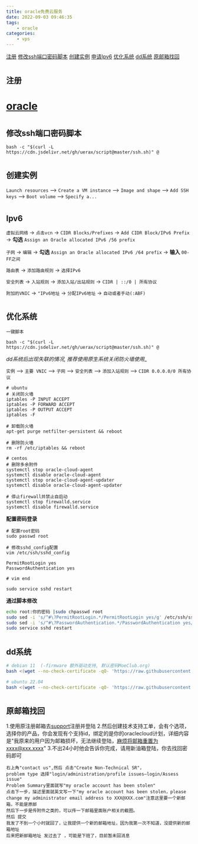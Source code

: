 ```yaml
---
title: oracle免费云服务
date: 2022-09-03 09:46:35
tags:
	- oracle
categories: 
    - vps
---
```


[注册](#register)
[修改ssh端口密码脚本](#onekey)
[创建实例](#instance)
[申请Ipv6](#ipv6)
[优化系统](#opt)
[dd系统](#dd)
[原邮箱找回](#getback)

# <h2 id="register">注册</h2>

# [oracle](https://www.oracle.com/cloud/sign-in.html)

# <h2 id="onekey">修改ssh端口密码脚本</h2>

```
bash -c "$(curl -L https://cdn.jsdelivr.net/gh/uerax/script@master/ssh.sh)" @
```

# <h2 id="instance">创建实例</h2>

`Launch resources` --> `Create a VM instance` --> `Image and shape` --> `Add SSH keys` --> `Boot volume` --> `Specify a...` 

# <h2 id="ipv6">Ipv6</h2>

`虚拟云网络` -> `点击vcn` -> `CIDR Blocks/Prefixes` -> `Add CIDR Block/IPv6 Prefix` -> __勾选__ `Assign an Oracle allocated IPv6 /56 prefix`

`子网` -> `编辑` -> __勾选__ `Assign an Oracle allocated IPv6 /64 prefix` -> __输入__ `00-FF之间`

`路由表` -> `添加路由规则` -> `选择IPv6`

`安全列表` -> `入站规则` -> `添加入站/出站规则` -> `CIDR | ::/0 | 所有协议`

`附加的VNIC` -> `"IPv6地址` -> `分配IPv6地址` -> `自动或者手动(:ABF)`


# <h2 id="opt">优化系统</h2>

`一键脚本`

```
bash -c "$(curl -L https://cdn.jsdelivr.net/gh/uerax/script@master/ssh.sh)" @
```

_dd系统后出现失联的情况, 推荐使用原生系统关闭防火墙使用__

`实例` --> `主要 VNIC` --> `子网` --> `安全列表` --> `添加入站规则` --> `CIDR 0.0.0.0/0 所有协议`

```shell
# ubuntu
# 关闭防火墙
iptables -P INPUT ACCEPT
iptables -P FORWARD ACCEPT
iptables -P OUTPUT ACCEPT
iptables -F

# 卸载防火墙
apt-get purge netfilter-persistent && reboot

# 删除防火墙
rm -rf /etc/iptables && reboot

# centos
# 删除多余附件
systemctl stop oracle-cloud-agent
systemctl disable oracle-cloud-agent
systemctl stop oracle-cloud-agent-updater
systemctl disable oracle-cloud-agent-updater

# 停止firewall并禁止自启动
systemctl stop firewalld.service
systemctl disable firewalld.service
```

__配置密码登录__

```shell
# 配置root密码
sudo passwd root

# 修改sshd_config配置
vim /etc/ssh/sshd_config

PermitRootLogin yes
PasswordAuthentication yes

# vim end

sudo service sshd restart

```

__通过脚本修改__

```bash
echo root:你的密码 |sudo chpasswd root
sudo sed -i 's/^#\?PermitRootLogin.*/PermitRootLogin yes/g' /etc/ssh/sshd_config;
sudo sed -i 's/^#\?PasswordAuthentication.*/PasswordAuthentication yes/g' /etc/ssh/sshd_config;
sudo service sshd restart
```

# <h2 id="dd">dd系统</h2>

``` bash
# debian 11  (-firmware 额外驱动支持, 默认密码MoeClub.org)
bash <(wget --no-check-certificate -qO- 'https://raw.githubusercontent.com/bakasine/Scripts/main/DebianNET.sh') -d 11 -v 64 -port "2222" -p "密码" 

# ubuntu 22.04
bash <(wget --no-check-certificate -qO- 'https://raw.githubusercontent.com/bakasine/Scripts/main/DebianNET.sh') -u 22.04 -v 64 -port "2222" -p 'password' 
```

# <h2 id="getback">原邮箱找回</h2>

1.使用原注册邮箱去[support](https://support.oracle.com/)注册并登陆
2.然后创建技术支持工单，会有个选项，选择你的产品，你会发现有个支持id，绑定的是你的oraclecloud计划，详细内容是"我原来的用户因为邮箱损坏，无法继续登陆，麻烦将邮箱重置为xxxx@xxx.xxxx"
3.不出24小时他会告诉你完成，请用新油箱登陆，你去找回密码即可

```
右上角"contact us",然后 点击"Create Non-Technical SR"，
problem type 选择"login/administration/profile issues—login/Assess issue"
Problem Summary里面就写"my oracle account has been stolen"
点击下一步，描述里面就英文写一下"my oracle account has been stolen，please change my administrator email address to XXX@XXX.com"注意这里要一个新邮箱，不能是原邮
然后下一步是传附件之类的，可以传一下邮箱里面账户相关的截图。
然后 提交
我发了不到一个小时就回了，让我提供一个新的邮箱地址，因为我第一次不知道，没提供新的邮箱地址
后来把新邮箱地址 发过去了 ，可能是下班了，目前暂未回消息
```